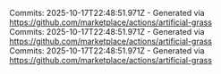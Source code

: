 Commits: 2025-10-17T22:48:51.971Z - Generated via https://github.com/marketplace/actions/artificial-grass
<br>
Commits: 2025-10-17T22:48:51.971Z - Generated via https://github.com/marketplace/actions/artificial-grass
<br>
Commits: 2025-10-17T22:48:51.971Z - Generated via https://github.com/marketplace/actions/artificial-grass
<br>
